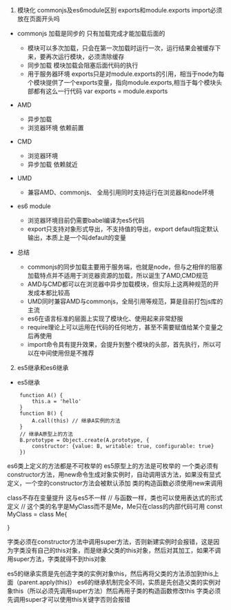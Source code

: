 1. 模块化 commonjs及es6module区别 exports和module.exports import必须放在页面开头吗
- commonjs  加载是同步的 只有加载完成才能加载后面的
    - 模块可以多次加载，只会在第一次加载时运行一次，运行结果会被缓存下来，要再次运行模块，必须清除缓存
    - 同步加载 模块加载会阻塞后面代码的执行
    - 用于服务器环境
    exports只是对module.exports的引用，相当于node为每个模块提供了一个exports变量，指向module.exports,相当于每个模块头部都有这么一行代码
    var exports = module.exports

- AMD
    - 异步加载
    - 浏览器环境 依赖前置

- CMD
    - 浏览器环境
    - 异步加载 依赖就近

- UMD
    - 兼容AMD、commonjs、 全局引用同时支持运行在浏览器和node环境

- es6 module
    - 浏览器环境目前仍需要babel编译为es5代码
    - export只支持对象形式导出，不支持值的导出，export default指定默认输出，本质上是一个叫default的变量



- 总结
    - commonjs的同步加载主要用于服务端，也就是node，但与之相伴的阻塞加载特点并不适用于浏览器资源的加载，所以诞生了AMD,CMD规范
    - AMD与CMD都可以在浏览器中异步加载模块，但实际上这两种规范的开发成本都比较高
    - UMD同时兼容AMD与commonjs，全局引用等规范，算是目前打包js库的主流
    - es6在语言标准的层面上实现了模块化、使用起来非常舒服
    - require理论上可以运用在代码的任何地方，甚至不需要赋值给某个变量之后再使用
    - import命令具有提升效果，会提升到整个模块的头部，首先执行，所以可以在中间使用但是不推荐

2. es5继承和es6继承
- es5继承
```
    function A() {
        this.a = 'hello'
    }
    function B() {
        A.call(this) // 继承A实例的方法
    }
    // 继承A原型上的方法
    B.prototype = Object.create(A.prototype, {
        constructor: {value: B, writable: true, configurable: true}
    })
```

es6类上定义的方法都是不可枚举的
es5原型上的方法是可枚举的
一个类必须有constructor方法，用new命令生成对象实例时，自动调用该方法，如果没有显式定义，一个空的constructor方法会被默认添加
类的构造函数必须使用new来调用

class不存在变量提升 这与es5不一样
// 与函数一样，类也可以使用表达式的形式定义
// 这个类的名字是MyClass而不是Me，Me只在class的内部代码可用
const MyClass = class Me{

}

字类必须在constructor方法中调用super方法，否则新建实例时会报错，这是因为字类没有自己的this对象，而是继承父类的this对象，然后对其加工，如果不调用super方法，字类就得不到this对象

es5的继承实质是先创造字类的实例对象this，然后再将父类的方法添加到this上面（parent.apply(this)）
es6的继承机制完全不同，实质是先创造父类的实例对象this（所以必须先调用super方法）然后再用子类的构造函数修改this
字类必须先调用super才可以使用this关键字否则会报错




